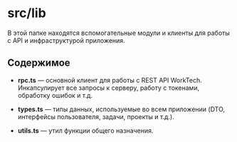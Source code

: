 # src/lib

В этой папке находятся вспомогательные модули и клиенты для работы с API и инфраструктурой приложения.

## Содержимое
- **rpc.ts** — основной клиент для работы с REST API WorkTech. Инкапсулирует все запросы к серверу, работу с токенами, обработку ошибок и т.д.

- **types.ts** — типы данных, используемые во всем приложении (DTO, интерфейсы пользователя, задачи, проекты и т.д.).

- **utils.ts** — утил функции общего назначения.
